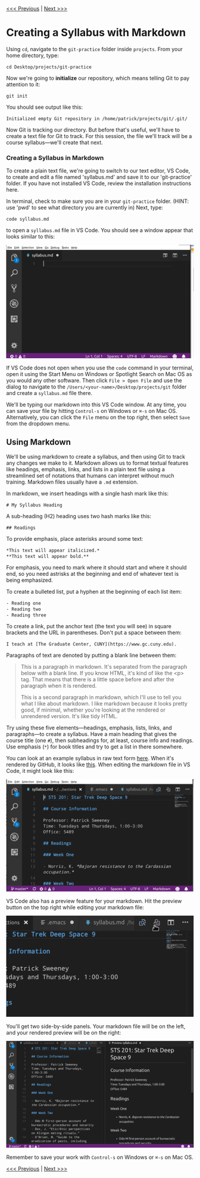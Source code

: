 [<<< Previous](gitconfig.md) | [Next >>>](gitaction.md)

# Creating a Syllabus with Markdown

Using `cd`, navigate to the `git-practice` folder inside `projects`. From your home directory, type:

	cd Desktop/projects/git-practice

Now we're going to **initialize** our repository, which means telling Git to pay attention to it:

	git init

You should see output like this:

	Initialized empty Git repository in /home/patrick/projects/git/.git/
	
Now Git is tracking our directory. But before that's useful, we'll have to create a text file for Git to track. For this session, the file we'll track will be a course syllabus—we'll create that next.

### Creating a Syllabus in Markdown

To create a plain text file, we're going to switch to our text editor, VS Code, to create and edit a file named 'syllabus.md' and save it to our 'git-practice' folder. If you have not installed VS Code, review the installation instructions here.

In terminal, check to make sure you are in your `git-practice` folder. (HINT: use 'pwd' to see what directory you are currently in) Next, type:

	code syllabus.md
	
to open a `syllabus.md` file in VS Code. You should see a window appear that looks similar to this:

![Image of what VS Code looks like when opening the syllabus.md file](../images/vscode1.png)

If VS Code does not open when you use the `code` command in your terminal, open it using the Start Menu on Windows or Spotlight Search on Mac OS as you would any other software. Then click `File > Open File` and use the dialog to navigate to the `/Users/<your-name>/Desktop/projects/git` folder and create a `syllabus.md` file there.

We'll be typing our markdown into this VS Code window. At any time, you can save your file by hitting `Control-s` on Windows or `⌘-s` on Mac OS. Alternatively, you can click the `File` menu on the top right, then select `Save` from the dropdown menu.

## Using Markdown

We'll be using markdown to create a syllabus, and then using Git to track any changes we make to it. Markdown allows us to format textual features like headings, emphasis, links, and lists in a plain text file using a streamlined set of notations that humans can interpret without much training. Markdown files usually have a `.md` extension.

In markdown, we insert headings with a single hash mark like this:

	# My Syllabus Heading
	
A sub-heading (H2) heading uses two hash marks like this:

	## Readings
	
To provide emphasis, place asterisks around some text:

	*This text will appear italicized.*
	**This text will appear bold.**

For emphasis, you need to mark where it should start and where it should end, so you need astrisks at the beginning and end of whatever text is being emphasized. 	

To create a bulleted list, put a hyphen at the beginning of each list item:

	- Reading one
	- Reading two
	- Reading three
	
To create a link, put the anchor text (the text you will see) in square brackets and the URL in parentheses. Don't put a space between them:

	I teach at [The Graduate Center, CUNY](https://www.gc.cuny.edu).
	
Paragraphs of text are denoted by putting a blank line between them:

> This is a paragraph in markdown. It's separated from the paragraph below with a blank line. If you know HTML, it's kind of like the \<p> tag. That means that there is a little space before and after the paragraph when it is rendered.
> 
> This is a second paragraph in markdown, which I'll use to tell you what I like about markdown. I like markdown because it looks pretty good, if minimal, whether you're looking at the rendered or unrendered version. It's like tidy HTML.


Try using these five elements—headings, emphasis, lists, links, and paragraphs—to create a syllabus. Have a main heading that gives the course title (one `#`), then subheadings for, at least, course info and readings. Use emphasis (`*`) for book titles and try to get a list in there somewhere.

You can look at an example syllabus in raw text form [here](https://raw.githubusercontent.com/DHRI-Curriculum/git/master/sections/syllabus.md). When it's rendered by GitHub, it looks like [this](https://github.com/DHRI-Curriculum/git/blob/master/sections/syllabus.md). When editing the markdown file in VS Code, it might look like this:

![What your markdown might look like when typed into VS Code](../images/vscode2.png)

VS Code also has a preview feature for your markdown. Hit the preview button on the top right while editing your markdown file:

![Button to hit to get a preview in VS Code](../images/vscode3.png)

You'll get two side-by-side panels. Your markdown file will be on the left, and your rendered preview will be on the right:

![Side by side markdown and preview in VS Code](../images/vscode4.png)

Remember to save your work with `Control-s` on Windows or `⌘-s` on Mac OS.

[<<< Previous](gitconfig.md) | [Next >>>](gitaction.md)
